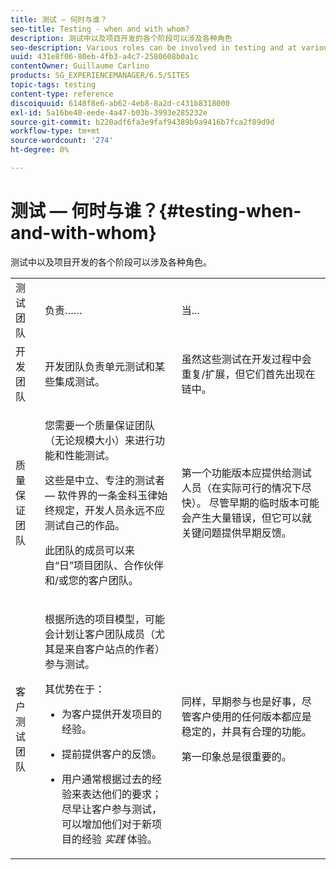 ```yaml
---
title: 测试 — 何时与谁？
seo-title: Testing - when and with whom?
description: 测试中以及项目开发的各个阶段可以涉及各种角色
seo-description: Various roles can be involved in testing and at various stages of project development
uuid: 431e8f06-80eb-4fb3-a4c7-2580608b0a1c
contentOwner: Guillaume Carlino
products: SG_EXPERIENCEMANAGER/6.5/SITES
topic-tags: testing
content-type: reference
discoiquuid: 6148f8e6-ab62-4eb8-8a2d-c431b8318000
exl-id: 5a16be40-eede-4a47-b03b-3993e285232e
source-git-commit: b220adf6fa3e9faf94389b9a9416b7fca2f89d9d
workflow-type: tm+mt
source-wordcount: '274'
ht-degree: 0%

---
```


# 测试 — 何时与谁？{#testing-when-and-with-whom}

测试中以及项目开发的各个阶段可以涉及各种角色。

<table>
 <tbody>
  <tr>
   <td>测试团队</td>
   <td>负责…… </td>
   <td>当...</td>
  </tr>
  <tr>
   <td>开发团队</td>
   <td>开发团队负责单元测试和某些集成测试。</td>
   <td>虽然这些测试在开发过程中会重复/扩展，但它们首先出现在链中。</td>
  </tr>
  <tr>
   <td>质量保证团队</td>
   <td><p>您需要一个质量保证团队（无论规模大小）来进行功能和性能测试。</p> <p>这些是中立、专注的测试者 — 软件界的一条金科玉律始终规定，开发人员永远不应测试自己的作品。</p> <p>此团队的成员可以来自“日”项目团队、合作伙伴和/或您的客户团队。</p> </td>
   <td><p>第一个功能版本应提供给测试人员（在实际可行的情况下尽快）。 尽管早期的临时版本可能会产生大量错误，但它可以就关键问题提供早期反馈。</p> </td>
  </tr>
  <tr>
   <td>客户测试团队</td>
   <td><p>根据所选的项目模型，可能会计划让客户团队成员（尤其是来自客户站点的作者）参与测试。</p> <p>其优势在于：</p>
    <ul>
     <li><p>为客户提供开发项目的经验。</p> </li>
     <li><p>提前提供客户的反馈。</p> </li>
     <li><p>用户通常根据过去的经验来表达他们的要求；尽早让客户参与测试，可以增加他们对于新项目的经验 <i>实践</i> 体验。</p> </li>
    </ul> </td>
   <td><p>同样，早期参与也是好事，尽管客户使用的任何版本都应是稳定的，并具有合理的功能。</p> <p>第一印象总是很重要的。</p> </td>
  </tr>
 </tbody>
</table>
